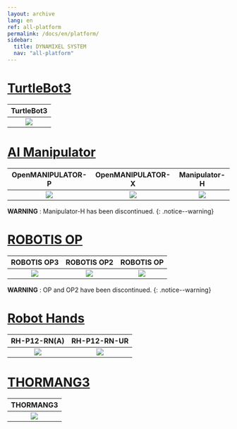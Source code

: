 ```yaml
---
layout: archive
lang: en
ref: all-platform
permalink: /docs/en/platform/
sidebar:
  title: DYNAMIXEL SYSTEM
  nav: "all-platform"
---
```


# [TurtleBot3](#turtlebot3)

|                                  TurtleBot3                                  |
| :--------------------------------------------------------------------------: |
| [![](/assets/tb3_burger_Waffle.png)](/docs/en/platform/turtlebot3/overview/) |

# [AI Manipulator](#ai-manipulator)
<!--
|                                                    OMY                                                     |                                                OpenMANIPULATOR-P                                                |                                                        OpenMANIPULATOR-X                                                         |                                                    Manipulator-H                                                    |
| :--------------------------------------------------------------------------------------------------------: | :-------------------------------------------------------------------------------------------------------------: | :------------------------------------------------------------------------------------------------------------------------------: | :-----------------------------------------------------------------------------------------------------------------: |
| [![](/assets/images/platform/omy/omy_product.png)](/docs/en/platform/omy/overview/) | [![](/assets/images/platform/openmanipulator_p/product_img.png)](/docs/en/platform/openmanipulator_p/overview/) | [![](/assets/images/platform/openmanipulator_x/OpenManipulator_Introduction.jpg)](/docs/en/platform/openmanipulator_x/overview/) | [![](/assets/images/platform/manipulator_h/manipulator_product.png)](/docs/en/platform/manipulator_h/introduction/) |

**WARNING** : Manipulator-H has been discontinued.
{: .notice--warning}
-->

|                                                OpenMANIPULATOR-P                                                |                                                        OpenMANIPULATOR-X                                                         |                                                    Manipulator-H                                                    |
| :-------------------------------------------------------------------------------------------------------------: | :------------------------------------------------------------------------------------------------------------------------------: | :-----------------------------------------------------------------------------------------------------------------: |
| [![](/assets/images/platform/openmanipulator_p/product_img.png)](/docs/en/platform/openmanipulator_p/overview/) | [![](/assets/images/platform/openmanipulator_x/OpenManipulator_Introduction.jpg)](/docs/en/platform/openmanipulator_x/overview/) | [![](/assets/images/platform/manipulator_h/manipulator_product.png)](/docs/en/platform/manipulator_h/introduction/) |

**WARNING** : Manipulator-H has been discontinued.
{: .notice--warning}



# [ROBOTIS OP](#robotis-op)

|                                         ROBOTIS OP3                                          |                                        ROBOTIS OP2                                         |                                       ROBOTIS OP                                        |
| :------------------------------------------------------------------------------------------: | :----------------------------------------------------------------------------------------: | :-------------------------------------------------------------------------------------: |
| [![](/assets/images/platform/op3/op3_product_rev2.png)](/docs/en/platform/op3/introduction/) | [![](/assets/images/platform/op2/op2_product.jpg)](/docs/en/platform/op2/getting_started/) | [![](/assets/images/platform/op/op_product.jpg)](/docs/en/platform/op/getting_started/) |

**WARNING** : OP and OP2 have been discontinued.
{: .notice--warning}

# [Robot Hands](#robot-hands)

|                                           RH-P12-RN(A)                                            |                                                     RH-P12-RN-UR                                                      |
| :-----------------------------------------------------------------------------------------------: | :-------------------------------------------------------------------------------------------------------------------: |
| [![](/assets/images/platform/rh_p12_rn/rh-p12-rn_product_new.png)](/docs/en/platform/rh_p12_rna/) | [![](/assets/images/platform/rh_p12_rn/rh_p12_rn_ur/rh_p12_rn_ur_product_image.png)](/docs/en/platform/rh_p12_rn_ur/) |

# [THORMANG3](#thormang3)

|                                             THORMANG3                                             |
| :-----------------------------------------------------------------------------------------------: |
| [![](/assets/images/platform/thormang3/thormang3.png)](/docs/en/platform/thormang3/introduction/) |
